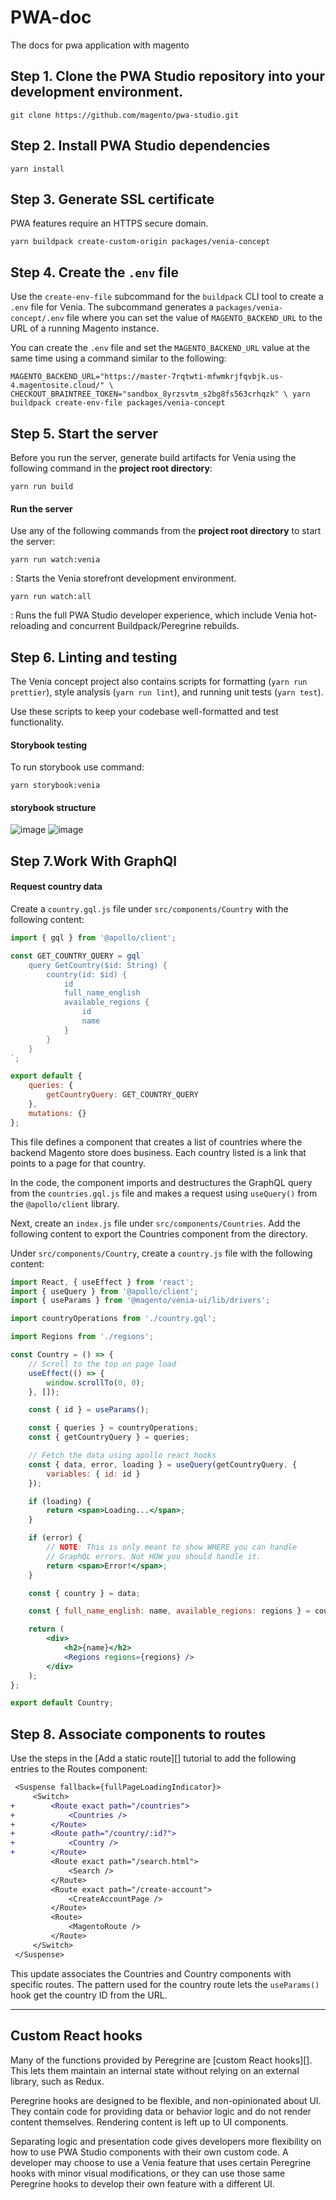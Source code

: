 # PWA-doc
The docs for pwa application with magento

## Step 1. Clone the PWA Studio repository into your development environment.

`git clone https://github.com/magento/pwa-studio.git`

## Step 2. Install PWA Studio dependencies

`yarn install`

## Step 3. Generate SSL certificate

PWA features require an HTTPS secure domain.

`
yarn buildpack create-custom-origin packages/venia-concept
`

## Step 4. Create the `.env` file

Use the `create-env-file` subcommand for the `buildpack` CLI tool to create a `.env` file for Venia.
The subcommand generates a `packages/venia-concept/.env` file where you can set the value of `MAGENTO_BACKEND_URL` to the URL of a running Magento instance.

You can create the `.env` file and set the `MAGENTO_BACKEND_URL` value at the same time using a command similar to the following:

`
MAGENTO_BACKEND_URL="https://master-7rqtwti-mfwmkrjfqvbjk.us-4.magentosite.cloud/" \
CHECKOUT_BRAINTREE_TOKEN="sandbox_8yrzsvtm_s2bg8fs563crhqzk" \
yarn buildpack create-env-file packages/venia-concept
`

## Step 5. Start the server

Before you run the server, generate build artifacts for Venia using the following command in the **project root directory**:

`yarn run build`

#### Run the server

Use any of the following commands from the **project root directory** to start the server:

`yarn run watch:venia`

: Starts the Venia storefront development environment.

`yarn run watch:all`

: Runs the full PWA Studio developer experience, which include Venia hot-reloading and concurrent Buildpack/Peregrine rebuilds.



## Step 6. Linting and testing

The Venia concept project also contains scripts for formatting (`yarn run prettier`), style analysis (`yarn run lint`), and running unit tests (`yarn test`).

Use these scripts to keep your codebase well-formatted and test functionality.

#### Storybook testing

To run storybook use command: 

`yarn storybook:venia`

#### storybook structure

![image](https://user-images.githubusercontent.com/41162650/93874211-b4d33780-fcdb-11ea-8506-cb8860b808e8.png)
![image](https://user-images.githubusercontent.com/41162650/93874277-cae0f800-fcdb-11ea-9c41-e6cbca2fc0a4.png)



## Step 7.Work With GraphQl

#### Request country data

Create a `country.gql.js` file under `src/components/Country` with the following content:

```js
import { gql } from '@apollo/client';

const GET_COUNTRY_QUERY = gql`
    query GetCountry($id: String) {
        country(id: $id) {
            id
            full_name_english
            available_regions {
                id
                name
            }
        }
    }
`;

export default {
    queries: {
        getCountryQuery: GET_COUNTRY_QUERY
    },
    mutations: {}
};
```

This file defines a component that creates a list of countries where the backend Magento store does business.
Each country listed is a link that points to a page for that country.

In the code, the component imports and destructures the GraphQL query from the `countries.gql.js` file and makes a request using `useQuery()` from the `@apollo/client` library.

Next, create an `index.js` file under `src/components/Countries`.
Add the following content to export the Countries component from the directory.

Under `src/components/Country`, create a `country.js` file with the following content:

```jsx
import React, { useEffect } from 'react';
import { useQuery } from '@apollo/client';
import { useParams } from '@magento/venia-ui/lib/drivers';

import countryOperations from './country.gql';

import Regions from './regions';

const Country = () => {
    // Scroll to the top on page load
    useEffect(() => {
        window.scrollTo(0, 0);
    }, []);

    const { id } = useParams();

    const { queries } = countryOperations;
    const { getCountryQuery } = queries;

    // Fetch the data using apollo react hooks
    const { data, error, loading } = useQuery(getCountryQuery, {
        variables: { id: id }
    });

    if (loading) {
        return <span>Loading...</span>;
    }

    if (error) {
        // NOTE: This is only meant to show WHERE you can handle
        // GraphQL errors. Not HOW you should handle it.
        return <span>Error!</span>;
    }

    const { country } = data;

    const { full_name_english: name, available_regions: regions } = country;

    return (
        <div>
            <h2>{name}</h2>
            <Regions regions={regions} />
        </div>
    );
};

export default Country;
```

## Step 8. Associate components to routes

Use the steps in the [Add a static route][] tutorial to add the following entries to the Routes component:

```diff
 <Suspense fallback={fullPageLoadingIndicator}>
     <Switch>
+        <Route exact path="/countries">
+            <Countries />
+        </Route>
+        <Route path="/country/:id?">
+            <Country />
+        </Route>
         <Route exact path="/search.html">
             <Search />
         </Route>
         <Route exact path="/create-account">
             <CreateAccountPage />
         </Route>
         <Route>
             <MagentoRoute />
         </Route>
     </Switch>
 </Suspense>
```

This update associates the Countries and Country components with specific routes.
The pattern used for the country route lets the `useParams()` hook get the country ID from the URL.


-----------------------------------------------------------------------------------------------------


## Custom React hooks

Many of the functions provided by Peregrine are [custom React hooks][].
This lets them maintain an internal state without relying on an external library, such as Redux.

Peregrine hooks are designed to be flexible, and non-opinionated about UI.
They contain code for providing data or behavior logic and do not render content themselves.
Rendering content is left up to UI components.

Separating logic and presentation code gives developers more flexibility on how to use PWA Studio components with their own custom code.
A developer may choose to use a Venia feature that uses certain Peregrine hooks with minor visual modifications, or
they can use those same Peregrine hooks to develop their own feature with a different UI.

